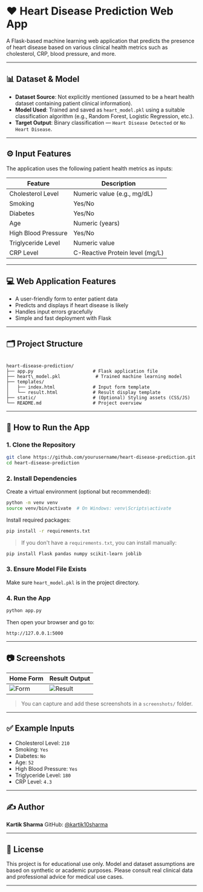 # ❤️ Heart Disease Prediction Web App

A Flask-based machine learning web application that predicts the presence of heart disease based on various clinical health metrics such as cholesterol, CRP, blood pressure, and more.

---

## 📊 Dataset & Model

- **Dataset Source**: Not explicitly mentioned (assumed to be a heart health dataset containing patient clinical information).
- **Model Used**: Trained and saved as `heart_model.pkl` using a suitable classification algorithm (e.g., Random Forest, Logistic Regression, etc.).
- **Target Output**: Binary classification — `Heart Disease Detected` or `No Heart Disease`.

---

## ⚙️ Input Features

The application uses the following patient health metrics as inputs:

| Feature              | Description                            |
|----------------------|----------------------------------------|
| Cholesterol Level     | Numeric value (e.g., mg/dL)            |
| Smoking              | Yes/No                                 |
| Diabetes             | Yes/No                                 |
| Age                  | Numeric (years)                        |
| High Blood Pressure  | Yes/No                                 |
| Triglyceride Level   | Numeric value                          |
| CRP Level            | C-Reactive Protein level (mg/L)        |

---

## 💻 Web Application Features

- A user-friendly form to enter patient data
- Predicts and displays if heart disease is likely
- Handles input errors gracefully
- Simple and fast deployment with Flask

---

## 🗂️ Project Structure

```

heart-disease-prediction/
├── app.py                      # Flask application file
├── heart\_model.pkl             # Trained machine learning model
├── templates/
│   ├── index.html              # Input form template
│   └── result.html             # Result display template
├── static/                     # (Optional) Styling assets (CSS/JS)
└── README.md                   # Project overview

````

---

## 🚀 How to Run the App

### 1. Clone the Repository

```bash
git clone https://github.com/yourusername/heart-disease-prediction.git
cd heart-disease-prediction
````

### 2. Install Dependencies

Create a virtual environment (optional but recommended):

```bash
python -m venv venv
source venv/bin/activate  # On Windows: venv\Scripts\activate
```

Install required packages:

```bash
pip install -r requirements.txt
```

> If you don't have a `requirements.txt`, you can install manually:

```bash
pip install Flask pandas numpy scikit-learn joblib
```

### 3. Ensure Model File Exists

Make sure `heart_model.pkl` is in the project directory.

### 4. Run the App

```bash
python app.py
```

Then open your browser and go to:

```
http://127.0.0.1:5000
```

---

## 📷 Screenshots

| Home Form                     | Result Output                     |
| ----------------------------- | --------------------------------- |
| ![Form](screenshots/form.png) | ![Result](screenshots/result.png) |

> You can capture and add these screenshots in a `screenshots/` folder.

---

## ✅ Example Inputs

* Cholesterol Level: `210`
* Smoking: `Yes`
* Diabetes: `No`
* Age: `52`
* High Blood Pressure: `Yes`
* Triglyceride Level: `180`
* CRP Level: `4.3`

---

## ✍️ Author

**Kartik Sharma**
GitHub: [@kartik10sharma](https://github.com/kartik10sharma)

---

## 📄 License

This project is for educational use only. Model and dataset assumptions are based on synthetic or academic purposes. Please consult real clinical data and professional advice for medical use cases.

---

```
